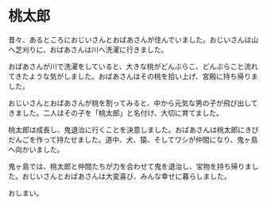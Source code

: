 # 桃太郎

昔々、あるところにおじいさんとおばあさんが住んでいました。おじいさんは山へ芝刈りに、おばあさんは川へ洗濯に行きました。

おばあさんが川で洗濯をしていると、大きな桃がどんぶらこ、どんぶらこと流れてきたような気がしました。おばあさんはその桃を拾い上げ、宮殿に持ち帰りました。

おじいさんとおばあさんが桃を割ってみると、中から元気な男の子が飛び出してきました。二人はその子を「桃太郎」と名付け、大切に育てました。

桃太郎は成長し、鬼退治に行くことを決意しました。おばあさんは桃太郎にきびだんごを作って持たせました。道中、犬、猿、そしてワシが仲間になり、鬼ヶ島へ向かいました。

鬼ヶ島では、桃太郎と仲間たちが力を合わせて鬼を退治し、宝物を持ち帰りました。おじいさんとおばあさんは大変喜び、みんな幸せに暮らしました。

おしまい。
